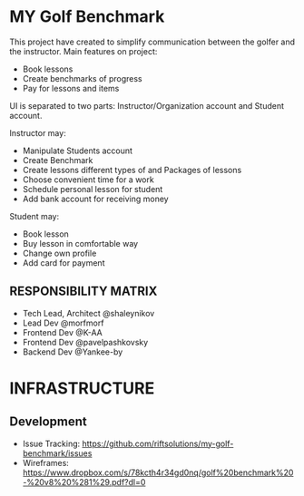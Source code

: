 # MY Golf Benchmark  

This project have created to simplify communication between the golfer and the instructor.
Main features on project:
* Book lessons
* Create benchmarks of progress
* Pay for lessons and items

UI is separated to two parts: Instructor/Organization account and Student account.

Instructor may:
* Manipulate Students account
* Create Benchmark
* Create lessons different types of and Packages of lessons
* Choose convenient time for a work
* Schedule personal lesson for student
* Add bank account for receiving money

Student may: 
* Book lesson 
* Buy lesson in comfortable way
* Change own profile
* Add card for payment

RESPONSIBILITY MATRIX
---------------------
- Tech Lead, Architect @shaleynikov
- Lead Dev @morfmorf
- Frontend Dev @K-AA
- Frontend Dev @pavelpashkovsky
- Backend Dev @Yankee-by

# INFRASTRUCTURE
## Development

 - Issue Tracking: https://github.com/riftsolutions/my-golf-benchmark/issues
 - Wireframes: https://www.dropbox.com/s/78kcth4r34gd0nq/golf%20benchmark%20-%20v8%20%281%29.pdf?dl=0



